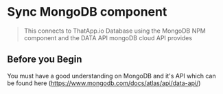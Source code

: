 # Sync MongoDB component
> This connects to ThatApp.io Database using the MongoDB NPM component and the DATA API mongoDB cloud API provides


## Before you Begin

You must have a good understanding on MongoDB and it's API which can be found here (https://www.mongodb.com/docs/atlas/api/data-api/)
